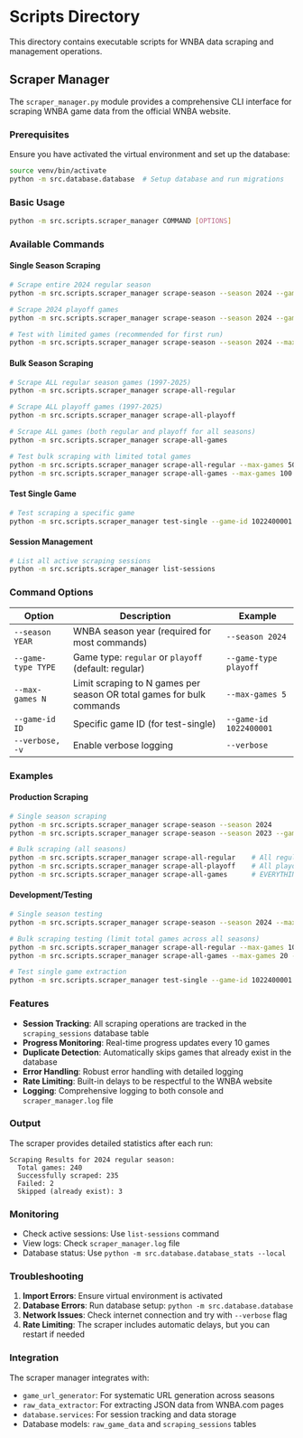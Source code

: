 # Scripts Directory

This directory contains executable scripts for WNBA data scraping and management operations.

## Scraper Manager

The `scraper_manager.py` module provides a comprehensive CLI interface for scraping WNBA game data from the official WNBA website.

### Prerequisites

Ensure you have activated the virtual environment and set up the database:

```bash
source venv/bin/activate
python -m src.database.database  # Setup database and run migrations
```

### Basic Usage

```bash
python -m src.scripts.scraper_manager COMMAND [OPTIONS]
```

### Available Commands

#### Single Season Scraping
```bash
# Scrape entire 2024 regular season
python -m src.scripts.scraper_manager scrape-season --season 2024 --game-type regular

# Scrape 2024 playoff games
python -m src.scripts.scraper_manager scrape-season --season 2024 --game-type playoff

# Test with limited games (recommended for first run)
python -m src.scripts.scraper_manager scrape-season --season 2024 --max-games 10 --verbose
```

#### Bulk Season Scraping
```bash
# Scrape ALL regular season games (1997-2025)
python -m src.scripts.scraper_manager scrape-all-regular

# Scrape ALL playoff games (1997-2025) 
python -m src.scripts.scraper_manager scrape-all-playoff

# Scrape ALL games (both regular and playoff for all seasons)
python -m src.scripts.scraper_manager scrape-all-games

# Test bulk scraping with limited total games
python -m src.scripts.scraper_manager scrape-all-regular --max-games 50 --verbose
python -m src.scripts.scraper_manager scrape-all-games --max-games 100 --verbose
```

#### Test Single Game
```bash
# Test scraping a specific game
python -m src.scripts.scraper_manager test-single --game-id 1022400001 --season 2024
```

#### Session Management
```bash
# List all active scraping sessions
python -m src.scripts.scraper_manager list-sessions
```

### Command Options

| Option | Description | Example |
|--------|-------------|---------|
| `--season YEAR` | WNBA season year (required for most commands) | `--season 2024` |
| `--game-type TYPE` | Game type: `regular` or `playoff` (default: regular) | `--game-type playoff` |
| `--max-games N` | Limit scraping to N games per season OR total games for bulk commands | `--max-games 5` |
| `--game-id ID` | Specific game ID (for test-single) | `--game-id 1022400001` |
| `--verbose, -v` | Enable verbose logging | `--verbose` |

### Examples

#### Production Scraping
```bash
# Single season scraping
python -m src.scripts.scraper_manager scrape-season --season 2024
python -m src.scripts.scraper_manager scrape-season --season 2023 --game-type playoff

# Bulk scraping (all seasons)
python -m src.scripts.scraper_manager scrape-all-regular    # All regular seasons (1997-2025)
python -m src.scripts.scraper_manager scrape-all-playoff    # All playoff seasons (1997-2025)
python -m src.scripts.scraper_manager scrape-all-games      # EVERYTHING (regular + playoff)
```

#### Development/Testing
```bash
# Single season testing
python -m src.scripts.scraper_manager scrape-season --season 2024 --max-games 5 --verbose

# Bulk scraping testing (limit total games across all seasons)
python -m src.scripts.scraper_manager scrape-all-regular --max-games 10 --verbose   # 10 total games max
python -m src.scripts.scraper_manager scrape-all-games --max-games 20 --verbose     # 20 total games max

# Test single game extraction
python -m src.scripts.scraper_manager test-single --game-id 1022400001 --season 2024 --verbose
```

### Features

- **Session Tracking**: All scraping operations are tracked in the `scraping_sessions` database table
- **Progress Monitoring**: Real-time progress updates every 10 games
- **Duplicate Detection**: Automatically skips games that already exist in the database
- **Error Handling**: Robust error handling with detailed logging
- **Rate Limiting**: Built-in delays to be respectful to the WNBA website
- **Logging**: Comprehensive logging to both console and `scraper_manager.log` file

### Output

The scraper provides detailed statistics after each run:

```
Scraping Results for 2024 regular season:
  Total games: 240
  Successfully scraped: 235
  Failed: 2
  Skipped (already exist): 3
```

### Monitoring

- Check active sessions: Use `list-sessions` command
- View logs: Check `scraper_manager.log` file
- Database status: Use `python -m src.database.database_stats --local`

### Troubleshooting

1. **Import Errors**: Ensure virtual environment is activated
2. **Database Errors**: Run database setup: `python -m src.database.database`
3. **Network Issues**: Check internet connection and try with `--verbose` flag
4. **Rate Limiting**: The scraper includes automatic delays, but you can restart if needed

### Integration

The scraper manager integrates with:
- `game_url_generator`: For systematic URL generation across seasons
- `raw_data_extractor`: For extracting JSON data from WNBA.com pages  
- `database.services`: For session tracking and data storage
- Database models: `raw_game_data` and `scraping_sessions` tables